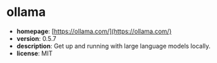 # ollama

- **homepage**: [https://ollama.com/](https://ollama.com/)
- **version**: 0.5.7
- **description**: Get up and running with large language models locally.
- **license**: MIT

